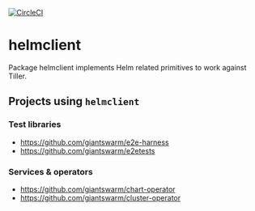[![CircleCI](https://circleci.com/gh/giantswarm/helmclient.svg?&style=shield&circle-token=158ee287ed79ce51d7cf6fcc04637c5a82428036)](https://circleci.com/gh/giantswarm/helmclient)

# helmclient
Package helmclient implements Helm related primitives to work against Tiller.

## Projects using `helmclient`

### Test libraries

- https://github.com/giantswarm/e2e-harness
- https://github.com/giantswarm/e2etests

### Services & operators

- https://github.com/giantswarm/chart-operator
- https://github.com/giantswarm/cluster-operator
